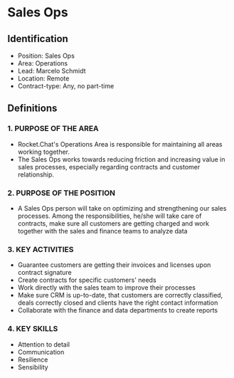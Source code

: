 # Sales Ops

## Identification

* Position: Sales Ops
* Area: Operations
* Lead: Marcelo Schmidt
* Location: Remote
* Contract-type: Any, no part-time

## Definitions

### 1. PURPOSE OF THE AREA

* Rocket.Chat's Operations Area is responsible for maintaining all areas working together. 
* The Sales Ops works towards reducing friction and increasing value in sales processes, especially regarding contracts and customer relationship.

### 2. PURPOSE OF THE POSITION

* A Sales Ops person will take on optimizing and strengthening our sales processes. Among the responsibilities, he/she will take care of contracts, make sure all customers are getting charged and work together with the sales and finance teams to analyze data

### 3. KEY ACTIVITIES

* Guarantee customers are getting their invoices and licenses upon contract signature
* Create contracts for specific customers' needs
* Work directly with the sales team to improve their processes
* Make sure CRM is up-to-date, that customers are correctly classified, deals correctly closed and clients have the right contact information
* Collaborate with the finance and data departments to create reports

### 4. KEY SKILLS

* Attention to detail
* Communication
* Resilience
* Sensibility


